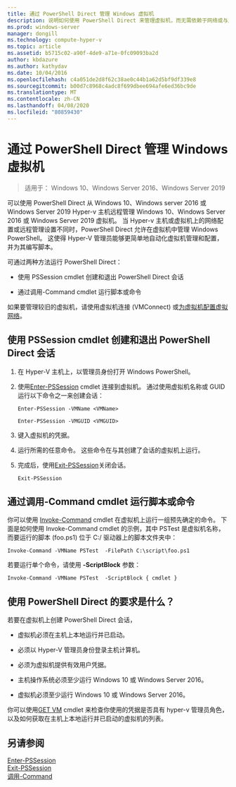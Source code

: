 ```yaml
---
title: 通过 PowerShell Direct 管理 Windows 虚拟机
description: 说明如何使用 PowerShell Direct 来管理虚拟机，而无需依赖于网络或与之建立远程连接。
ms.prod: windows-server
manager: dongill
ms.technology: compute-hyper-v
ms.topic: article
ms.assetid: b5715c02-a90f-4de9-a71e-0fc09093ba2d
author: kbdazure
ms.author: kathydav
ms.date: 10/04/2016
ms.openlocfilehash: c4a051de2d8f62c38ae0c44b1a62d5bf9df339e8
ms.sourcegitcommit: b00d7c8968c4adc8f699dbee694afe6ed36bc9de
ms.translationtype: MT
ms.contentlocale: zh-CN
ms.lasthandoff: 04/08/2020
ms.locfileid: "80859430"
---
```

# <a name="manage-windows-virtual-machines-with-powershell-direct"></a>通过 PowerShell Direct 管理 Windows 虚拟机

>适用于： Windows 10、Windows Server 2016、Windows Server 2019
  
可以使用 PowerShell Direct 从 Windows 10、Windows server 2016 或 Windows Server 2019 Hyper-v 主机远程管理 Windows 10、Windows Server 2016 或 Windows Server 2019 虚拟机。 当 Hyper-v 主机或虚拟机上的网络配置或远程管理设置不同时，PowerShell Direct 允许在虚拟机中管理 Windows PowerShell。 这使得 Hyper-V 管理员能够更简单地自动化虚拟机管理和配置，并为其编写脚本。  
  
可通过两种方法运行 PowerShell Direct：  
  
- 使用 PSSession cmdlet 创建和退出 PowerShell Direct 会话
  
- 通过调用-Command cmdlet 运行脚本或命令
  
如果要管理较旧的虚拟机，请使用虚拟机连接 (VMConnect) 或[为虚拟机配置虚拟网络](https://technet.microsoft.com/library/cc816585.aspx)。  
  
## <a name="create-and-exit-a-powershell-direct-session-using-pssession-cmdlets"></a>使用 PSSession cmdlet 创建和退出 PowerShell Direct 会话  
  
1. 在 Hyper-V 主机上，以管理员身份打开 Windows PowerShell。  
  
2. 使用[Enter-PSSession](https://technet.microsoft.com/library/hh849707.aspx) cmdlet 连接到虚拟机。 通过使用虚拟机名称或 GUID 运行以下命令之一来创建会话：  
  
    ```  
    Enter-PSSession -VMName <VMName>  
    ```  
  
    ```  
    Enter-PSSession -VMGUID <VMGUID>  
    ```  
  
3. 键入虚拟机的凭据。   
4. 运行所需的任意命令。 这些命令在与其创建了会话的虚拟机上运行。  
  
5.  完成后，使用[Exit-PSSession](https://technet.microsoft.com/library/hh849743.aspx)关闭会话。   
  
    ```  
    Exit-PSSession  
    ```  
  
## <a name="run-script-or-command-with-invoke-command-cmdlet"></a>通过调用-Command cmdlet 运行脚本或命令  
你可以使用 [Invoke-Command](https://docs.microsoft.com/powershell/module/Microsoft.PowerShell.Core/Invoke-Command) cmdlet 在虚拟机上运行一组预先确定的命令。 下面是如何使用 Invoke-Command cmdlet 的示例，其中 PSTest 是虚拟机名称，而要运行的脚本 (foo.ps1) 位于 C:/ 驱动器上的脚本文件夹中：  
  
```  
Invoke-Command -VMName PSTest  -FilePath C:\script\foo.ps1  
```  
  
若要运行单个命令，请使用 **-ScriptBlock** 参数：  
  
```  
Invoke-Command -VMName PSTest  -ScriptBlock { cmdlet }  
```  
  
## <a name="whats-required-to-use-powershell-direct"></a>使用 PowerShell Direct 的要求是什么？  
若要在虚拟机上创建 PowerShell Direct 会话，  
  
-   虚拟机必须在主机上本地运行并已启动。  
  
-   必须以 Hyper-V 管理员身份登录主机计算机。  
  
-   必须为虚拟机提供有效用户凭据。  
  
-   主机操作系统必须至少运行 Windows 10 或 Windows Server 2016。
  
-   虚拟机必须至少运行 Windows 10 或 Windows Server 2016。  
  
你可以使用[GET VM](https://docs.microsoft.com/powershell/module/hyper-v/get-vm) cmdlet 来检查你使用的凭据是否具有 hyper-v 管理员角色，以及如何获取在主机上本地运行并已启动的虚拟机的列表。  
  
## <a name="see-also"></a>另请参阅  
[Enter-PSSession](https://docs.microsoft.com/powershell/module/Microsoft.PowerShell.Core/Enter-PSSession)  
[Exit-PSSession](https://docs.microsoft.com/powershell/module/Microsoft.PowerShell.Core/Exit-PSSession)  
[调用-Command](https://docs.microsoft.com/powershell/module/Microsoft.PowerShell.Core/Invoke-Command)  
  


